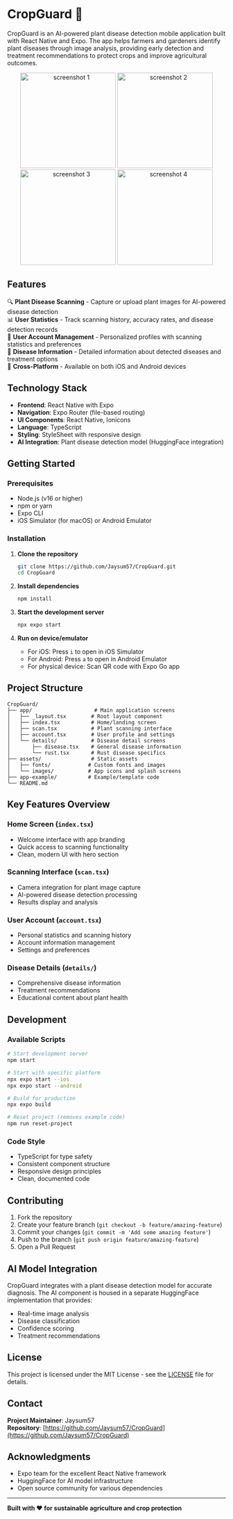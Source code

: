 <!-- <p align="center">
   <img src="assets/images/icon.png" alt="icon" height="200">
</p> -->

# CropGuard 🌱

CropGuard is an AI-powered plant disease detection mobile application built with React Native and Expo. The app helps farmers and gardeners identify plant diseases through image analysis, providing early detection and treatment recommendations to protect crops and improve agricultural outcomes.


<p align="center">
  <img src="repo-assets/1.jpg" alt="screenshot 1" width="220"/>
  <img src="repo-assets/2.jpg" alt="screenshot 2" width="220"/>
  <img src="repo-assets/3.jpg" alt="screenshot 3" width="220"/>
  <img src="repo-assets/4.jpg" alt="screenshot 4" width="220"/>
</p>

## Features

🔍 **Plant Disease Scanning** - Capture or upload plant images for AI-powered disease detection  
📊 **User Statistics** - Track scanning history, accuracy rates, and disease detection records  
👤 **User Account Management** - Personalized profiles with scanning statistics and preferences  
🎯 **Disease Information** - Detailed information about detected diseases and treatment options  
📱 **Cross-Platform** - Available on both iOS and Android devices  

## Technology Stack

- **Frontend**: React Native with Expo
- **Navigation**: Expo Router (file-based routing)
- **UI Components**: React Native, Ionicons
- **Language**: TypeScript
- **Styling**: StyleSheet with responsive design
- **AI Integration**: Plant disease detection model (HuggingFace integration)

## Getting Started

### Prerequisites

- Node.js (v16 or higher)
- npm or yarn
- Expo CLI
- iOS Simulator (for macOS) or Android Emulator

### Installation

1. **Clone the repository**
   ```bash
   git clone https://github.com/Jaysum57/CropGuard.git
   cd CropGuard
   ```

2. **Install dependencies**
   ```bash
   npm install
   ```

3. **Start the development server**
   ```bash
   npx expo start
   ```

4. **Run on device/emulator**
   - For iOS: Press `i` to open in iOS Simulator
   - For Android: Press `a` to open in Android Emulator
   - For physical device: Scan QR code with Expo Go app

## Project Structure

```
CropGuard/
├── app/                    # Main application screens
│   ├── _layout.tsx        # Root layout component
│   ├── index.tsx          # Home/landing screen
│   ├── scan.tsx           # Plant scanning interface
│   ├── account.tsx        # User profile and settings
│   └── details/           # Disease detail screens
│       ├── disease.tsx    # General disease information
│       └── rust.tsx       # Rust disease specifics
├── assets/                # Static assets
│   ├── fonts/            # Custom fonts and images
│   └── images/           # App icons and splash screens
├── app-example/          # Example/template code
└── README.md
```

## Key Features Overview

### Home Screen (`index.tsx`)
- Welcome interface with app branding
- Quick access to scanning functionality
- Clean, modern UI with hero section

### Scanning Interface (`scan.tsx`)
- Camera integration for plant image capture
- AI-powered disease detection processing
- Results display and analysis

### User Account (`account.tsx`)
- Personal statistics and scanning history
- Account information management
- Settings and preferences

### Disease Details (`details/`)
- Comprehensive disease information
- Treatment recommendations
- Educational content about plant health

## Development

### Available Scripts

```bash
# Start development server
npm start

# Start with specific platform
npx expo start --ios
npx expo start --android

# Build for production
npx expo build

# Reset project (removes example code)
npm run reset-project
```

### Code Style

- TypeScript for type safety
- Consistent component structure
- Responsive design principles
- Clean, documented code

## Contributing

1. Fork the repository
2. Create your feature branch (`git checkout -b feature/amazing-feature`)
3. Commit your changes (`git commit -m 'Add some amazing feature'`)
4. Push to the branch (`git push origin feature/amazing-feature`)
5. Open a Pull Request

## AI Model Integration

CropGuard integrates with a plant disease detection model for accurate diagnosis. The AI component is housed in a separate HuggingFace implementation that provides:

- Real-time image analysis
- Disease classification
- Confidence scoring
- Treatment recommendations

## License

This project is licensed under the MIT License - see the [LICENSE](LICENSE) file for details.

## Contact

**Project Maintainer**: Jaysum57  
**Repository**: [https://github.com/Jaysum57/CropGuard](https://github.com/Jaysum57/CropGuard)

## Acknowledgments

- Expo team for the excellent React Native framework
- HuggingFace for AI model infrastructure
- Open source community for various dependencies

---

**Built with ❤️ for sustainable agriculture and crop protection**
